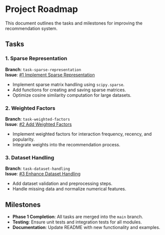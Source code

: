# Project Roadmap

This document outlines the tasks and milestones for improving the recommendation system.

## Tasks

### 1. Sparse Representation
**Branch**: `task-sparse-representation`  
**Issue**: [#1 Implement Sparse Representation](https://github.com/DeeprSoni/recommendation/issues/1)  
- Implement sparse matrix handling using `scipy.sparse`.
- Add functions for creating and saving sparse matrices.
- Optimize cosine similarity computation for large datasets.

### 2. Weighted Factors
**Branch**: `task-weighted-factors`  
**Issue**: [#2 Add Weighted Factors](https://github.com/DeeprSoni/recommendation/issues/2)  
- Implement weighted factors for interaction frequency, recency, and popularity.
- Integrate weights into the recommendation process.

### 3. Dataset Handling
**Branch**: `task-dataset-handling`  
**Issue**: [#3 Enhance Dataset Handling](https://github.com/DeeprSoni/recommendation/issues/3)  
- Add dataset validation and preprocessing steps.
- Handle missing data and normalize numerical features.

## Milestones
- **Phase 1 Completion**: All tasks are merged into the `main` branch.
- **Testing**: Ensure unit tests and integration tests for all modules.
- **Documentation**: Update README with new functionality and examples.
